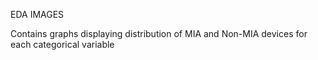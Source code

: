 EDA IMAGES 

Contains graphs displaying distribution of MIA and Non-MIA devices for each categorical variable
